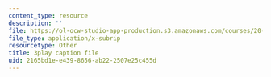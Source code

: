 ```yaml
---
content_type: resource
description: ''
file: https://ol-ocw-studio-app-production.s3.amazonaws.com/courses/20-219-becoming-the-next-bill-nye-writing-and-hosting-the-educational-show-january-iap-2015/2165bd1ee4398656ab222507e25c455d_kQnA60blp6o.srt
file_type: application/x-subrip
resourcetype: Other
title: 3play caption file
uid: 2165bd1e-e439-8656-ab22-2507e25c455d
---
```

